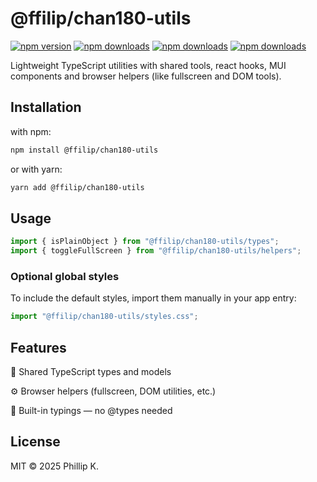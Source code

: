 # @ffilip/chan180-utils

[![npm version](https://img.shields.io/npm/v/@ffilip/chan180-utils.svg)](https://www.npmjs.com/package/@ffilip/chan180-utils)
[![npm downloads](https://img.shields.io/npm/dt/@ffilip/chan180-utils.svg)](https://www.npmjs.com/package/@ffilip/chan180-utils)
[![npm downloads](https://img.shields.io/npm/dt/%40ffilip%2Fchan180-utils.svg)](https://www.npmjs.com/package/@ffilip/chan180-utils)
[![npm downloads](https://img.shields.io/npm/dt/%40ffilip%2Fchan180-utils.svg)](https://www.npmjs.com/package/@ffilip/chan180-utils)



Lightweight TypeScript utilities with shared tools, react hooks, MUI components  and browser helpers (like fullscreen and DOM tools).

## Installation

with npm:

```bash
npm install @ffilip/chan180-utils
```

or with yarn:

```bash
yarn add @ffilip/chan180-utils
```

## Usage

```ts
import { isPlainObject } from "@ffilip/chan180-utils/types";
import { toggleFullScreen } from "@ffilip/chan180-utils/helpers";
```

### Optional global styles

To include the default styles, import them manually in your app entry:

```ts
import "@ffilip/chan180-utils/styles.css";
```

## Features

🧩 Shared TypeScript types and models

⚙️ Browser helpers (fullscreen, DOM utilities, etc.)

🧠 Built-in typings — no @types needed

## License

MIT © 2025 Phillip K.
